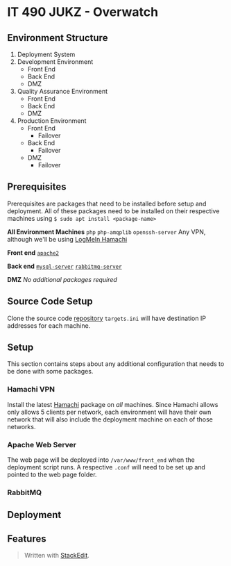 
# IT 490 JUKZ - Overwatch 
## Environment Structure
1. Deployment System 
2. Development Environment
	* Front End
	* Back End
	* DMZ 
3. Quality Assurance Environment
	* Front End
	* Back End
	* DMZ 
5. Production Environment
	* Front End
		* Failover
	* Back End
		* Failover
	* DMZ 
		* Failover

## Prerequisites
Prerequisites are packages that need to be installed before setup and deployment. All of these packages need to be installed on their respective machines using ``$ sudo apt install <package-name>``

**All Environment Machines**
``php``
``php-amqplib``
``openssh-server``
Any VPN, although we'll be using [LogMeIn Hamachi](#hamachi-vpn) 

**Front end**
[``apache2``](#apache-web-server)

**Back end**
[``mysql-server``](#mysql-server)
[``rabbitmq-server``](#rabbitmq)

**DMZ**
_No additional packages required_
## Source Code Setup
Clone the source code [repository](https://github.com/urasurasuras/it490)
``targets.ini`` will have destination IP addresses for each machine.

## Setup
This section contains steps about any additional configuration that needs to be done with some packages.
### Hamachi VPN
Install the latest [Hamachi](https://www.vpn.net/linux) package on *all* machines. Since Hamachi allows only allows 5 clients per network, each environment will have their own network that will also include the deployment machine on each of those networks. 
### Apache Web Server
The web page will be deployed into ``/var/www/front_end`` when the deployment script runs. A respective ``.conf`` will need to be set up and pointed to the web page folder.
### RabbitMQ
### 
## Deployment
## Features


> Written with [StackEdit](https://stackedit.io/).
<!--stackedit_data:
eyJoaXN0b3J5IjpbMTY5MTQyNjE3MywtMTczODAwNzE3MSwtMz
I2OTIzOTkzLDEzNzU0ODEwODMsMzUzOTA4Mzg1LC04MDgyNjY2
MjgsLTIwMDg1MDA1MzAsMTUyMzQ4MzgzLDIwMTI5NjI3NzQsMT
MwMDI2MTc3MCw2MjI1MjA2NjAsMTg0NTg5MTg5Miw0MzE4OTky
MCw4NTU5NjAxNSw5Mjg2NzY5OTcsMTExNTczNzA0MSw5MDEyOT
QzMjEsMTQ4MDcxNDM5OSwtMTM2MTI2ODYxMCwxMjU3MTg3Mjc2
XX0=
-->